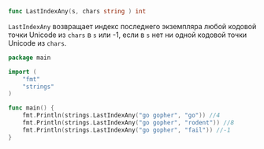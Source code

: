 ```go
func LastIndexAny(s, chars string ) int
```

`LastIndexAny` возвращает индекс последнего экземпляра любой кодовой точки Unicode из `chars` в `s` или -1, если в `s` нет ни одной кодовой точки Unicode из `chars`.

```go
package main

import (
	"fmt"
	"strings"
)

func main() {
	fmt.Println(strings.LastIndexAny("go gopher", "go")) //4
	fmt.Println(strings.LastIndexAny("go gopher", "rodent")) //8
	fmt.Println(strings.LastIndexAny("go gopher", "fail")) //-1
}
```